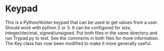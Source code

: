 # Keypad
This is a Python/tkinter keypad that can be used to get values from a user.
Should work with python 2 or 3.
It can be configured for size, integer/decimal, signed/unsigned.
Put both files in the same directory and run Trypad.py to test. See the comments in both files for more information.
The Key class has now been modified to make it more generally useful.
